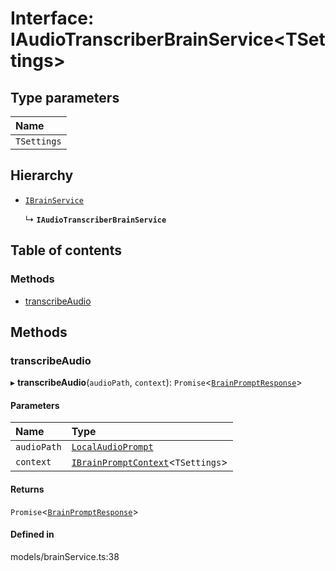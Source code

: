 # Interface: IAudioTranscriberBrainService<TSettings\>

## Type parameters

| Name |
| :------ |
| `TSettings` |

## Hierarchy

- [`IBrainService`](IBrainService.md)

  ↳ **`IAudioTranscriberBrainService`**

## Table of contents

### Methods

- [transcribeAudio](IAudioTranscriberBrainService.md#transcribeaudio)

## Methods

### transcribeAudio

▸ **transcribeAudio**(`audioPath`, `context`): `Promise`<[`BrainPromptResponse`](../modules.md#brainpromptresponse)\>

#### Parameters

| Name | Type |
| :------ | :------ |
| `audioPath` | [`LocalAudioPrompt`](../modules.md#localaudioprompt) |
| `context` | [`IBrainPromptContext`](IBrainPromptContext.md)<`TSettings`\> |

#### Returns

`Promise`<[`BrainPromptResponse`](../modules.md#brainpromptresponse)\>

#### Defined in

models/brainService.ts:38

